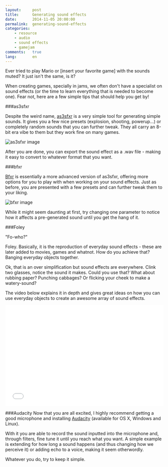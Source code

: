 ```yaml
---
layout:     post
title:      Generating sound effects
date:       2014-11-05 20:00:00
permalink:  generating-sound-effects
categories: 
    - resource
    - audio
    - sound effects
    - gamejam
comments:   true
lang:       en
---
```


Ever tried to play Mario or [insert your favorite game] with the sounds muted? It just isn't the same, is it?

When creating games, specially in jams, we often don't have a specialist on sound effects (or the time to learn everything that is needed to become one). Fear not, here are a few simple tips that should help you get by!

###as3sfxr

Despite the weird name, <a href="http://www.superflashbros.net/as3sfxr/" target="_blank">as3sfxr</a> is a very simple tool for generating simple sounds. It gives you a few nice presets (explosion, shooting, powerup...) or completely random sounds that you can further tweak.
They all carry an 8-bit era vibe to them but they work fine on many games.

![as3sfxr image]({{site.baseurl}}/assets/audio/as3sfxr.png)

After you are done, you can export the sound effect as a .wav file - making it easy to convert to whatever format that you want.

###bfxr

<a href="http://www.bfxr.net/" target="_blank">Bfxr</a> is essentially a more advanced version of as3sfxr, offering more options for you to play with when working on your sound effects. Just as before, you are presented with a few presets and can further tweak them to your liking.

![bfxr image]({{site.baseurl}}/assets/audio/bfxr.png)

While it might seem daunting at first, try changing one parameter to notice how it affects a pre-generated sound until you get the hang of it.

###Foley

"Fo-who?"

Foley. Basically, it is the reproduction of everyday sound effects - these are later added to movies, games and whatnot. How do you achieve that? Banging everyday objects together.

Ok, that is an over simplification but sound effects are everywhere. Clink two glasses, notice the sound it makes. Could you use that? What about rubbing paper? Punching cabbages? Or flicking your cheek to make a watery-sound?

The video below explains it in depth and gives great ideas on how you can use everyday objects to create an awesome array of sound effects.

<iframe width="100%" height="320" src="//www.youtube.com/embed/TSf8Er2gV_Q" frameborder="0" allowfullscreen></iframe>
<br>

###Audacity
Now that you are all excited, I highly recommend getting a good microphone and installing <a href="http://audacity.sourceforge.net/" target="_blank">Audacity</a> (available for OS X, Windows and Linux).

With it you are able to record the sound inputted into the microphone and, through filters, fine tune it until you reach what you want. A simple example is extending for how long a sound happens (and thus changing how we perceive it) or adding echo to a voice, making it seem otherwordly.

Whatever you do, try to keep it simple.

